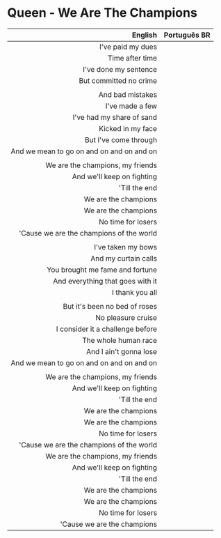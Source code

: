 # Queen - We Are The Champions

| English | Português BR |
|------:|:--------------------|
| I've paid my dues |
| Time after time |
| I've done my sentence |
| But committed no crime |
|  |
| And bad mistakes |
| I've made a few |
| I've had my share of sand |
| Kicked in my face |
| But I've come through |
| And we mean to go on and on and on and on |
|  |
| We are the champions, my friends |
| And we'll keep on fighting |
| 'Till the end |
| We are the champions |
| We are the champions |
| No time for losers |
| 'Cause we are the champions of the world |
|  |
| I've taken my bows |
| And my curtain calls |
| You brought me fame and fortune |
| And everything that goes with it |
| I thank you all |
|  |
| But it's been no bed of roses |
| No pleasure cruise |
| I consider it a challenge before |
| The whole human race |
| And I ain't gonna lose |
| And we mean to go on and on and on and on |
|  |
| We are the champions, my friends |
| And we'll keep on fighting |
| 'Till the end |
| We are the champions |
| We are the champions |
| No time for losers |
| 'Cause we are the champions of the world |
| We are the champions, my friends |
| And we'll keep on fighting |
| 'Till the end |
| We are the champions |
| We are the champions |
| No time for losers |
| 'Cause we are the champions |